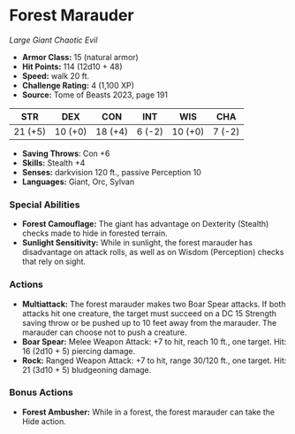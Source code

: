 # Forest Marauder

*Large* *Giant* *Chaotic Evil*

- **Armor Class:** 15 (natural armor)
- **Hit Points:** 114 (12d10 + 48)
- **Speed:** walk 20 ft.
- **Challenge Rating:** 4 (1,100 XP)
- **Source:** Tome of Beasts 2023, page 191

| STR | DEX | CON | INT | WIS | CHA |
| --- | --- | --- | --- | --- | --- |
| 21 (+5) | 10 (+0) | 18 (+4) | 6 (-2) | 10 (+0) | 7 (-2) |

- **Saving Throws**: Con +6
- **Skills:** Stealth +4
- **Senses:** darkvision 120 ft., passive Perception 10
- **Languages:** Giant, Orc, Sylvan

### Special Abilities

- **Forest Camouflage:** The giant has advantage on Dexterity (Stealth) checks made to hide in forested terrain.
- **Sunlight Sensitivity:** While in sunlight, the forest marauder has disadvantage on attack rolls, as well as on Wisdom (Perception) checks that rely on sight.

### Actions

- **Multiattack:** The forest marauder makes two Boar Spear attacks. If both attacks hit one creature, the target must succeed on a DC 15 Strength saving throw or be pushed up to 10 feet away from the marauder. The marauder can choose not to push a creature.
- **Boar Spear:** Melee Weapon Attack: +7 to hit, reach 10 ft., one target. Hit: 16 (2d10 + 5) piercing damage.
- **Rock:** Ranged Weapon Attack: +7 to hit, range 30/120 ft., one target. Hit: 21 (3d10 + 5) bludgeoning damage.

### Bonus Actions

- **Forest Ambusher:** While in a forest, the forest marauder can take the Hide action.
